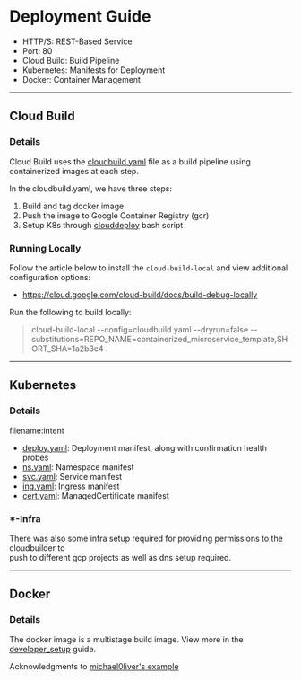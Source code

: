 # Deployment Guide

- HTTP/S: REST-Based Service
- Port: 80
- Cloud Build: Build Pipeline
- Kubernetes: Manifests for Deployment
- Docker: Container Management

---
## Cloud Build
### Details
Cloud Build uses the [cloudbuild.yaml](../cloudbuild.yaml) file as a build pipeline using containerized images at each step.

In the cloudbuild.yaml, we have three steps:
1. Build and tag docker image
2. Push the image to Google Container Registry (gcr)
3. Setup K8s through [clouddeploy](../clouddeploy) bash script

### Running Locally
Follow the article below to install the `cloud-build-local` and view additional configuration options:
- https://cloud.google.com/cloud-build/docs/build-debug-locally

Run the following to build locally:
> cloud-build-local --config=cloudbuild.yaml --dryrun=false --substitutions=REPO_NAME=containerized_microservice_template,SHORT_SHA=1a2b3c4 .
---
## Kubernetes
### Details
filename:intent
- [deploy.yaml](../k8s/deploy.yaml): Deployment manifest, along with confirmation health probes
- [ns.yaml](../k8s/ns.yaml): Namespace manifest
- [svc.yaml](../k8s/svc.yaml): Service manifest
- [ing.yaml](../k8s/ing.yaml): Ingress manifest
- [cert.yaml](../k8s/cert.yaml): ManagedCertificate manifest

### *-Infra
There was also some infra setup required for providing permissions to the cloudbuilder to \
push to different gcp projects as well as dns setup required.

---
## Docker
### Details
The docker image is a multistage build image.
View more in the [developer_setup](developer_setup.md) guide.

Acknowledgments to [michael0liver's example](https://github.com/michael0liver/python-poetry-docker-example)
